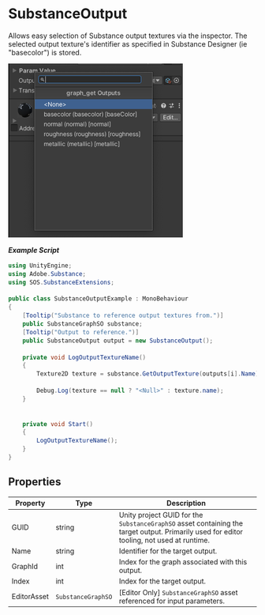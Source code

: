 # SubstanceOutput
Allows easy selection of Substance output textures via the inspector. The selected output texture's identifier as specified in Substance Designer (ie "basecolor") is stored.

<picture>
  <img alt="SubstanceOutput search window" src="/docs/img/Inspectors/SubstanceOutput01.png" width="354" height="352">
</picture>

***Example Script***
```C#
using UnityEngine;
using Adobe.Substance;
using SOS.SubstanceExtensions;

public class SubstanceOutputExample : MonoBehaviour
{
    [Tooltip("Substance to reference output textures from.")]
    public SubstanceGraphSO substance;
    [Tooltip("Output to reference.")]
    public SubstanceOutput output = new SubstanceOutput();

    private void LogOutputTextureName()
    {
        Texture2D texture = substance.GetOutputTexture(outputs[i].Name);

        Debug.Log(texture == null ? "<Null>" : texture.name);
    }


    private void Start()
    {
        LogOutputTextureName();
    }
}
```

## Properties

| Property | Type | Description |
| -------- | ---- | ----------- |
| GUID | string | Unity project GUID for the `SubstanceGraphSO` asset containing the target output. Primarily used for editor tooling, not used at runtime. |
| Name | string | Identifier for the target output. |
| GraphId | int | Index for the graph associated with this output. |
| Index | int | Index for the target output. |
| EditorAsset | `SubstanceGraphSO`  | [Editor Only] `SubstanceGraphSO` asset referenced for input parameters. |